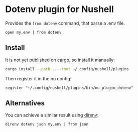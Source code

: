 # Dotenv plugin for Nushell

Provides the `from dotenv` command, that parse a .env file.

```nu
open my.env | from dotenv
```

## Install

It is not yet published on cargo, so install it manually:
```sh
cargo install --path . --root ~/.config/nushell/plugins
```

Then register it in the nu config:

```nu
register "~/.config/nushell/plugins/bin/nu_plugin_dotenv"
```

## Alternatives

You can achieve a similar result using [direnv](https://direnv.net):

```nu
direnv dotenv json my.env | from json
```
